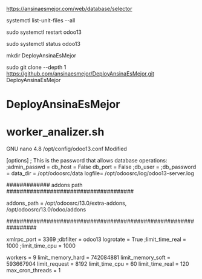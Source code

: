 https://ansinaesmejor.com/web/database/selector

systemctl list-unit-files --all

sudo systemctl restart odoo13

sudo systemctl status odoo13

mkdir DeployAnsinaEsMejor

sudo git clone --depth 1 https://github.com/ansinaesmejor/DeployAnsinaEsMejor.git DeployAnsinaEsMejor


# DeployAnsinaEsMejor
# worker_analizer.sh

  GNU nano 4.8                                                                                         /opt/config/odoo13.conf                                                                                          Modified  


[options]
; This is the password that allows database operations:
;admin_passwd =
db_host = False
db_port = False
;db_user =
;db_password =
data_dir = /opt/odoosrc/data
logfile= /opt/odoosrc/log/odoo13-server.log

############# addons path ######################################

addons_path =
    /opt/odoosrc/13.0/extra-addons,
    /opt/odoosrc/13.0/odoo/addons

#################################################################

xmlrpc_port = 3369
;dbfilter = odoo13
logrotate = True
;limit_time_real = 1000
;limit_time_cpu = 1000

workers = 9
limit_memory_hard = 742084881
limit_memory_soft = 593667904
limit_request = 8192
limit_time_cpu = 60
limit_time_real = 120
max_cron_threads = 1








